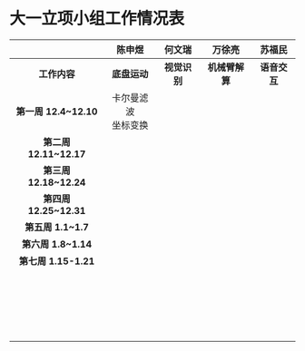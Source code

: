# 								大一立项小组工作情况表	

|                        |        **陈申煜**        |  **何文瑞**  |   **万徐亮**   |  **苏福民**  |
| :--------------------: | :----------------------: | :----------: | :------------: | :----------: |
|      **工作内容**      |       **底盘运动**       | **视觉识别** | **机械臂解算** | **语音交互** |
| **第一周  12.4~12.10** | 卡尔曼滤波<br />坐标变换  |              |                |              |
| **第二周 12.11~12.17** |                          |              |                |              |
| **第三周 12.18~12.24** |                          |              |                |              |
| **第四周 12.25~12.31** |                          |              |                |              |
|  **第五周  1.1~1.7**   |                          |              |                |              |
|  **第六周 1.8~1.14**   |                          |              |                |              |
|  **第七周 1.15-1.21**  |                          |              |                |              |
|                        |                          |              |                |              |
|                        |                          |              |                |              |
|                        |                          |              |                |              |
|                        |                          |              |                |              |
|                        |                          |              |                |              |
|                        |                          |              |                |              |
|                        |                          |              |                |              |
|                        |                          |              |                |              |
|                        |                          |              |                |              |
|                        |                          |              |                |              |
|                        |                          |              |                |              |
|                        |                          |              |                |              |
|                        |                          |              |                |              |
|                        |                          |              |                |              |
|                        |                          |              |                |              |
|                        |                          |              |                |              |
|                        |                          |              |                |              |
|                        |                          |              |                |              |
|                        |                          |              |                |              |
|                        |                          |              |                |              |
|                        |                          |              |                |              |

